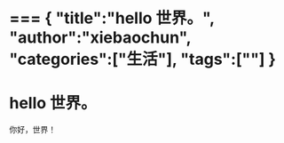 ===
{
    "title":"hello 世界。",
    "author":"xiebaochun",
    "categories":["生活"],
    "tags":[""]
}
===
# hello 世界。

你好，世界！
